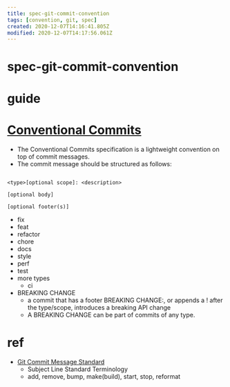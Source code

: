 ```yaml
---
title: spec-git-commit-convention
tags: [convention, git, spec]
created: 2020-12-07T14:16:41.805Z
modified: 2020-12-07T14:17:56.061Z
---
```


# spec-git-commit-convention

# guide

# [Conventional Commits](https://www.conventionalcommits.org/)

- The Conventional Commits specification is a lightweight convention on top of commit messages.
- The commit message should be structured as follows:

``` 

<type>[optional scope]: <description>

[optional body]

[optional footer(s)]
```

- fix
- feat
- refactor
- chore
- docs
- style
- perf
- test
- more types
  - ci
- BREAKING CHANGE
  - a commit that has a footer BREAKING CHANGE:, or appends a ! after the type/scope, introduces a breaking API change
  - A BREAKING CHANGE can be part of commits of any type.

# ref

- [Git Commit Message Standard](https://gist.github.com/turbo/efb8d57c145e00dc38907f9526b60f17)
  - Subject Line Standard Terminology
  - add, remove, bump, make(build), start, stop, reformat
